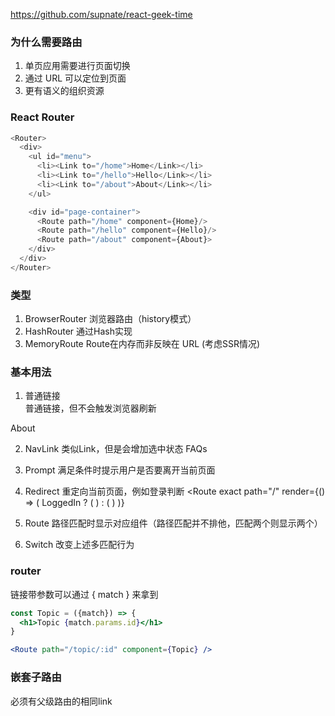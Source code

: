 
https://github.com/supnate/react-geek-time

### 为什么需要路由

1. 单页应用需要进行页面切换
2. 通过 URL 可以定位到页面
3. 更有语义的组织资源


### React Router

``` javascript
<Router>
  <div>
    <ul id="menu">
      <li><Link to="/home">Home</Link></li>
      <li><Link to="/hello">Hello</Link></li>
      <li><Link to="/about">About</Link></li>
    </ul>

    <div id="page-container">
      <Route path="/home" component={Home}/>
      <Route path="/hello" component={Hello}/>
      <Route path="/about" component={About}>
    </div>
  </div>
</Router>
```

### 类型

1. BrowserRouter 浏览器路由（history模式）
2. HashRouter 通过Hash实现
3. MemoryRoute Route在内存而非反映在 URL (考虑SSR情况)


### 基本用法

1. 普通链接  
普通链接，但不会触发浏览器刷新
<Link to="/about">About</Link>

2. NavLink
类似Link，但是会增加选中状态
<NavLink to="/faq" activeClassName="Selected">FAQs</NavLink>

3. Prompt 满足条件时提示用户是否要离开当前页面
<Prompt when={fromIsHalfFilledOut} message="Are you sure to leave?" />

4. Redirect 重定向当前页面，例如登录判断
<Route exact path="/" render={() => (
  LoggedIn ? (
    <Redirect to="/dashboard"/>
  ) : (
    <PublicHomePage/>
  )
)}

5. Route 路径匹配时显示对应组件（路径匹配并不排他，匹配两个则显示两个）
<Route exact path="/" component={Home}>
<Route path="/news" component={NewsFeed}>

6. Switch 改变上述多匹配行为
<Switch>
  <Route exact path="/" component={Home}/>
  <Route path="/about" component={About}/>
  <Route path="/:user" component={User}/>
  <Route component={NoMatch}/>
</Switch>


### router

链接带参数可以通过 { match } 来拿到

``` jsx
const Topic = ({match}) => {
  <h1>Topic {match.params.id}</h1>
}

<Route path="/topic/:id" component={Topic} />
```

### 嵌套子路由

必须有父级路由的相同link